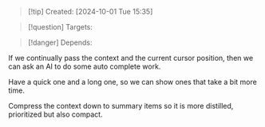 
>[!tip] Created: [2024-10-01 Tue 15:35]

>[!question] Targets: 

>[!danger] Depends: 

If we continually pass the context and the current cursor position, then we can ask an AI to do some auto complete work.

Have a quick one and a long one, so we can show ones that take a bit more time.

Compress the context down to summary items so it is more distilled, prioritized but also compact.